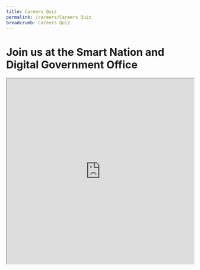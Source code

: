 ```yaml
---
title: Careers Quiz
permalink: /careers/Careers Quiz
breadcrumb: Careers Quiz
---
```


# Join us at the Smart Nation and Digital Government Office

<iframe src="https://www.checkfirst.gov.sg/c/9c9d5ff7-f4af-4dbb-9ff2-af3ca9527a20" style="width:100%;height:500px"></iframe>
